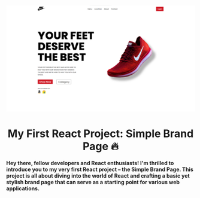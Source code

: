 ![logo](https://github.com/sairaj2003/React-project/blob/main/Screenshot%202023-08-24%20232450.png)
<h1 align="center">My First React Project: <b>Simple Brand Page 🔥</b></h1>
<b align="center">Hey there, fellow developers and React enthusiasts! I'm thrilled to introduce you to my very first React project – the Simple Brand Page. This project is all about diving into the world of React and crafting a basic yet stylish brand page that can serve as a starting point for various web applications.</b>
